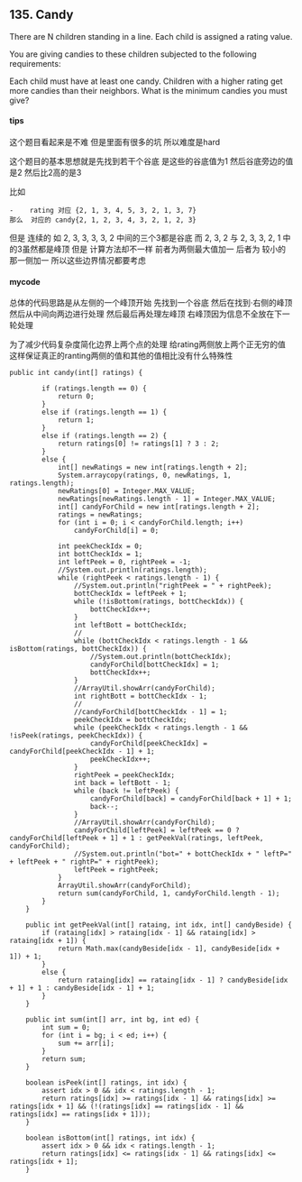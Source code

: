 ## 135. Candy
There are N children standing in a line. Each child is assigned a rating value.

You are giving candies to these children subjected to the following requirements:

Each child must have at least one candy.
Children with a higher rating get more candies than their neighbors.
What is the minimum candies you must give?

#### tips
这个题目看起来是不难 但是里面有很多的坑 所以难度是hard

这个题目的基本思想就是先找到若干个谷底 是这些的谷底值为1 然后谷底旁边的值是2 然后比2高的是3

比如 

```
-    rating 对应 {2, 1, 3, 4, 5, 3, 2, 1, 3, 7}
那么  对应的 candy{2, 1, 2, 3, 4, 3, 2, 1, 2, 3}
```

但是 连续的 如 2, 3, 3, 3, 3, 2 中间的三个3都是谷底
而 2, 3, 2 与 2, 3, 3, 2, 1 中 的3虽然都是峰顶 但是 计算方法却不一样 前者为两侧最大值加一 后者为 较小的那一侧加一 所以这些边界情况都要考虑


#### mycode
总体的代码思路是从左侧的一个峰顶开始 先找到一个谷底 然后在找到·右侧的峰顶 然后从中间向两边进行处理 然后最后再处理左峰顶 右峰顶因为信息不全放在下一轮处理

为了减少代码复杂度简化边界上两个点的处理 给rating两侧放上两个正无穷的值 这样保证真正的ranting两侧的值和其他的值相比没有什么特殊性

```
public int candy(int[] ratings) {

        if (ratings.length == 0) {
            return 0;
        }
        else if (ratings.length == 1) {
            return 1;
        }
        else if (ratings.length == 2) {
            return ratings[0] != ratings[1] ? 3 : 2;
        }
        else {
            int[] newRatings = new int[ratings.length + 2];
            System.arraycopy(ratings, 0, newRatings, 1, ratings.length);
            newRatings[0] = Integer.MAX_VALUE;
            newRatings[newRatings.length - 1] = Integer.MAX_VALUE;
            int[] candyForChild = new int[ratings.length + 2];
            ratings = newRatings;
            for (int i = 0; i < candyForChild.length; i++)
                candyForChild[i] = 0;

            int peekCheckIdx = 0;
            int bottCheckIdx = 1;
            int leftPeek = 0, rightPeek = -1;
            //System.out.println(ratings.length);
            while (rightPeek < ratings.length - 1) {
                //System.out.println("rightPeek = " + rightPeek);
                bottCheckIdx = leftPeek + 1;
                while (!isBottom(ratings, bottCheckIdx)) {
                    bottCheckIdx++;
                }
                int leftBott = bottCheckIdx;
                //
                while (bottCheckIdx < ratings.length - 1 && isBottom(ratings, bottCheckIdx)) {
                    //System.out.println(bottCheckIdx);
                    candyForChild[bottCheckIdx] = 1;
                    bottCheckIdx++;
                }
                //ArrayUtil.showArr(candyForChild);
                int rightBott = bottCheckIdx - 1;
                //
                //candyForChild[bottCheckIdx - 1] = 1;
                peekCheckIdx = bottCheckIdx;
                while (peekCheckIdx < ratings.length - 1 && !isPeek(ratings, peekCheckIdx)) {
                    candyForChild[peekCheckIdx] = candyForChild[peekCheckIdx - 1] + 1;
                    peekCheckIdx++;
                }
                rightPeek = peekCheckIdx;
                int back = leftBott - 1;
                while (back != leftPeek) {
                    candyForChild[back] = candyForChild[back + 1] + 1;
                    back--;
                }
                //ArrayUtil.showArr(candyForChild);
                candyForChild[leftPeek] = leftPeek == 0 ? candyForChild[leftPeek + 1] + 1 : getPeekVal(ratings, leftPeek, candyForChild);
                //System.out.println("bot=" + bottCheckIdx + " leftP=" + leftPeek + " rightP=" + rightPeek);
                leftPeek = rightPeek;
            }
            ArrayUtil.showArr(candyForChild);
            return sum(candyForChild, 1, candyForChild.length - 1);
        }
    }

    public int getPeekVal(int[] rataing, int idx, int[] candyBeside) {
        if (rataing[idx] > rataing[idx - 1] && rataing[idx] > rataing[idx + 1]) {
            return Math.max(candyBeside[idx - 1], candyBeside[idx + 1]) + 1;
        }
        else {
            return rataing[idx] == rataing[idx - 1] ? candyBeside[idx + 1] + 1 : candyBeside[idx - 1] + 1;
        }
    }

    public int sum(int[] arr, int bg, int ed) {
        int sum = 0;
        for (int i = bg; i < ed; i++) {
            sum += arr[i];
        }
        return sum;
    }

    boolean isPeek(int[] ratings, int idx) {
        assert idx > 0 && idx < ratings.length - 1;
        return ratings[idx] >= ratings[idx - 1] && ratings[idx] >= ratings[idx + 1] && (!(ratings[idx] == ratings[idx - 1] && ratings[idx] == ratings[idx + 1]));
    }

    boolean isBottom(int[] ratings, int idx) {
        assert idx > 0 && idx < ratings.length - 1;
        return ratings[idx] <= ratings[idx - 1] && ratings[idx] <= ratings[idx + 1];
    }
```

